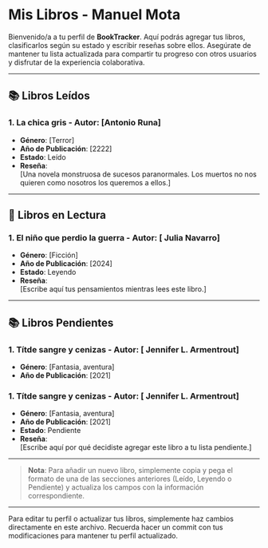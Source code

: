 # Mis Libros - Manuel Mota

Bienvenido/a a tu perfil de **BookTracker**. Aquí podrás agregar tus libros, clasificarlos según su estado y escribir reseñas sobre ellos. Asegúrate de mantener tu lista actualizada para compartir tu progreso con otros usuarios y disfrutar de la experiencia colaborativa.

---

## 📚 Libros Leídos

### 1. **La chica gris** - Autor: [Antonio Runa]
- **Género**: [Terror]
- **Año de Publicación**: [2222]
- **Estado**: Leído
- **Reseña**:  
  [Una novela monstruosa de sucesos paranormales. Los muertos no nos quieren como nosotros los queremos a ellos.]

---

## 📖 Libros en Lectura

### 1. **El niño que perdio la guerra** - Autor: [ Julia Navarro]
- **Género**: [Ficción]
- **Año de Publicación**: [2024]
- **Estado**: Leyendo
- **Reseña**:  
  [Escribe aquí tus pensamientos mientras lees este libro.]

---

## 📚 Libros Pendientes

### 1. **Títde sangre y cenizas** - Autor: [ Jennifer L. Armentrout]
- **Género**: [Fantasia, aventura]
- **Año de Publicación**: [2021]
### 1. **Títde sangre y cenizas** - Autor: [ Jennifer L. Armentrout]
- **Género**: [Fantasia, aventura]
- **Año de Publicación**: [2021]
- **Estado**: Pendiente
- **Reseña**:  
  [Escribe aquí por qué decidiste agregar este libro a tu lista pendiente.]


---

> **Nota**: Para añadir un nuevo libro, simplemente copia y pega el formato de una de las secciones anteriores (Leído, Leyendo o Pendiente) y actualiza los campos con la información correspondiente.

---

Para editar tu perfil o actualizar tus libros, simplemente haz cambios directamente en este archivo. Recuerda hacer un commit con tus modificaciones para mantener tu perfil actualizado.
